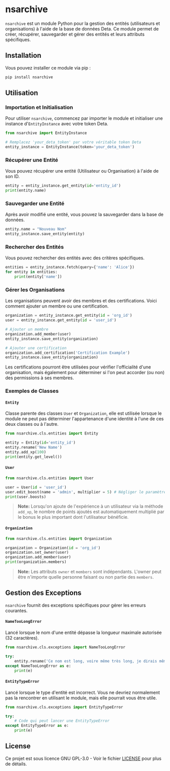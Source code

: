 # nsarchive

`nsarchive` est un module Python pour la gestion des entités (utilisateurs et organisations) à l'aide de la base de données Deta. Ce module permet de créer, récupérer, sauvegarder et gérer des entités et leurs attributs spécifiques.

## Installation

Vous pouvez installer ce module via pip :

```sh
pip install nsarchive
```

## Utilisation

### Importation et Initialisation

Pour utiliser `nsarchive`, commencez par importer le module et initialiser une instance d'`EntityInstance` avec votre token Deta.

```python
from nsarchive import EntityInstance

# Remplacez 'your_deta_token' par votre véritable token Deta
entity_instance = EntityInstance(token='your_deta_token')
```

### Récupérer une Entité

Vous pouvez récupérer une entité (Utilisateur ou Organisation) à l'aide de son ID.

```python
entity = entity_instance.get_entity(id='entity_id')
print(entity.name)
```

### Sauvegarder une Entité

Après avoir modifié une entité, vous pouvez la sauvegarder dans la base de données.

```python
entity.name = "Nouveau Nom"
entity_instance.save_entity(entity)
```

### Rechercher des Entités

Vous pouvez rechercher des entités avec des critères spécifiques.

```python
entities = entity_instance.fetch(query={'name': 'Alice'})
for entity in entities:
    print(entity['name'])
```

### Gérer les Organisations

Les organisations peuvent avoir des membres et des certifications. Voici comment ajouter un membre ou une certification.

```python
organization = entity_instance.get_entity(id = 'org_id')
user = entity_instance.get_entity(id = 'user_id')

# Ajouter un membre
organization.add_member(user)
entity_instance.save_entity(organization)

# Ajouter une certification
organization.add_certification('Certification Example')
entity_instance.save_entity(organization)
```

Les certifications pourront être utilisées pour vérifier l'officialité d'une organisation, mais également pour déterminer si l'on peut accorder (ou non) des permissions à ses membres.

### Exemples de Classes

#### `Entity`

Classe parente des classes `User` et `Organization`, elle est utilisée lorsque le module ne peut pas déterminer l'appartenance d'une identité à l'une de ces deux classes ou à l'autre.

```python
from nsarchive.cls.entities import Entity

entity = Entity(id='entity_id')
entity.rename('New Name')
entity.add_xp(100)
print(entity.get_level())
```

#### `User`

```python
from nsarchive.cls.entities import User

user = User(id = 'user_id')
user.edit_boost(name = 'admin', multiplier = 5) # Négliger le paramètre <multiplier> ou le fixer à un nombre négatif reviendrait à supprimer le boost.
print(user.boosts)
```

> **Note:** Lorsqu'on ajoute de l'expérience à un utilisateur via la méthode `add_xp`, le nombre de points ajoutés est automatiquement multiplié par le bonus le plus important dont l'utilisateur bénéficie.

#### `Organization`

```python
from nsarchive.cls.entities import Organization

organization = Organization(id = 'org_id')
organization.set_owner(user)
organization.add_member(user)
print(organization.members)
```

> **Note:** Les attributs `owner` et `members` sont indépendants. L'owner peut être n'importe quelle personne faisant ou non partie des `members`.

## Gestion des Exceptions

`nsarchive` fournit des exceptions spécifiques pour gérer les erreurs courantes.

#### `NameTooLongError`

Lancé lorsque le nom d'une entité dépasse la longueur maximale autorisée (32 caractères).

```python
from nsarchive.cls.exceptions import NameTooLongError

try:
    entity.rename('Ce nom est long, voire même très long, je dirais même extrêmement long')
except NameTooLongError as e:
    print(e)
```

#### `EntityTypeError`

Lancé lorsque le type d'entité est incorrect. Vous ne devriez normalement pas la rencontrer en utilisant le module, mais elle pourrait vous être utile.

```python
from nsarchive.cls.exceptions import EntityTypeError

try:
    # Code qui peut lancer une EntityTypeError
except EntityTypeError as e:
    print(e)
```

## License

Ce projet est sous licence GNU GPL-3.0 - Voir le fichier [LICENSE](LICENSE) pour plus de détails.